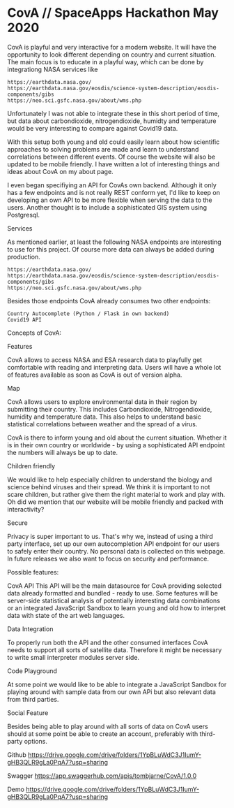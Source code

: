 # CovA // SpaceApps Hackathon May 2020
CovA is playful and very interactive for a modern website. It will have the opportunity to look different depending on country and current situation. The main focus is to educate in a playful way, which can be done by integrationg NASA services like

    https://earthdata.nasa.gov/
    https://earthdata.nasa.gov/eosdis/science-system-description/eosdis-components/gibs
    https://neo.sci.gsfc.nasa.gov/about/wms.php

Unfortunately I was not able to integrate these in this short period of time, but data about carbondioxide, nitrogendioxide, humidty and temperature would be very interesting to compare against Covid19 data. 

With this setup both young and old could easily learn about how scientific approaches to solving problems are made and learn to understand correlations between different events. Of course the website will also be updated to be mobile friendly. I have written a lot of interesting things and ideas about CovA on my about page.

I even began specifiying an API for CovAs own backend. Although it only has a few endpoints and is not really REST conform yet, I'd like to keep on developing an own API to be more flexible when serving the data to the users. Another thought is to include a sophisticated GIS system using Postgresql. 

Services

As mentioned earlier, at least the following NASA endpoints are interesting to use for this project. Of course more data can always be added during production.

    https://earthdata.nasa.gov/
    https://earthdata.nasa.gov/eosdis/science-system-description/eosdis-components/gibs
    https://neo.sci.gsfc.nasa.gov/about/wms.php

Besides those endpoints CovA already consumes two other endpoints:

    Country Autocomplete (Python / Flask in own backend)
    Covid19 API


Concepts of CovA:

Features

CovA allows to access NASA and ESA research data to playfully get comfortable with reading and interpreting data. Users will have a whole lot of features available as soon as CovA is out of version alpha.

Map

CovA allows users to explore  environmental data in their region by submitting their country. This  includes Carbondioxide, Nitrogendioxide, humidity and temperature data. This also helps to understand basic statistical  correlations between weather and the spread of a virus.

CovA is there to inform young and old about the current situation. Whether it is in their own country or worldwide - by using a sophisticated API endpoint the numbers will always be up to date.

Children friendly

We would like to help especially children to understand the biology and science behind viruses and their spread. We think it is important to not scare children,  but rather give them the right material to work and play with. Oh did we  mention that our website will be mobile friendly and  packed with interactivity?

Secure

Privacy is super important to  us. That's why we, instead of using a third party interface, set up our  own autocompletion API endpoint for our users to safely enter their country. No personal data  is collected on this webpage. In future releases we also want to focus  on security and performance.


Possible features:

CovA API
This API will be the main datasource for CovA providing selected data already formatted and bundled - ready to use. Some features will be server-side statistical analysis of potentially interesting data combinations or an integrated JavaScript Sandbox to learn young and old how to interpret data with state of the art web languages.

Data Integration

To properly run both the API and the other consumed interfaces CovA needs to support all sorts of satellite data. Therefore it might be necessary to write small interpreter modules server side.

Code Playground

At some point we would like to be able to integrate a JavaScript Sandbox for playing around with sample data from our own APi but also relevant data from third parties.

Social Feature

Besides being able to play around with all sorts of data on CovA users should at some point be able to create an account, preferably with third-party options.

Github
https://drive.google.com/drive/folders/1YpBLuWdC3J1IumY-gHB3QLR9gLa0PqA7?usp=sharing

Swagger
https://app.swaggerhub.com/apis/tombjarne/CovA/1.0.0

Demo
https://drive.google.com/drive/folders/1YpBLuWdC3J1IumY-gHB3QLR9gLa0PqA7?usp=sharing

